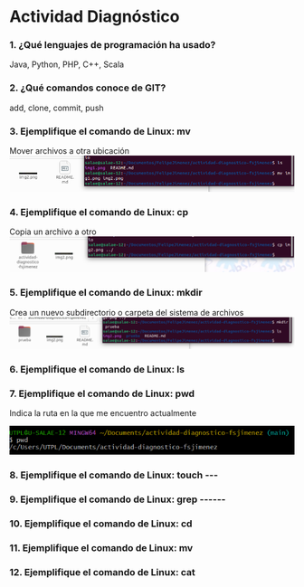 # Actividad Diagnóstico


### 1. ¿Qué lenguajes de programación ha usado?

Java, Python, PHP, C++, Scala

### 2. ¿Qué comandos conoce de GIT?

add, clone, commit, push

### 3. Ejemplifique el comando de Linux: mv

Mover archivos a otra ubicación
![Descripción de la imagen](img2.png)

### 4. Ejemplifique el comando de Linux: cp

Copia un archivo a otro
![Descripción de la imagen](img3.png)

### 5. Ejemplifique el comando de Linux: mkdir

Crea un nuevo subdirectorio o carpeta del sistema de archivos
![Descripción de la imagen](img4.png)

### 6. Ejemplifique el comando de Linux: ls
### 7. Ejemplifique el comando de Linux: pwd

Indica la ruta en la que me encuentro actualmente

![Descripción de la imagen](img1.png)

### 8. Ejemplifique el comando de Linux: touch ---
### 9. Ejemplifique el comando de Linux: grep ------
### 10. Ejemplifique el comando de Linux: cd
### 11. Ejemplifique el comando de Linux: mv
### 12. Ejemplifique el comando de Linux: cat
